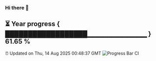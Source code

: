 ### Hi there 👋
⏳ Year progress { ██████████████████▁▁▁▁▁▁▁▁▁▁▁▁ } 61.65 %
---
⏰ Updated on Thu, 14 Aug 2025 00:48:37 GMT
![Progress Bar CI](https://github.com/Moyi321/Moyi321/workflows/Progress%20Bar%20CI/badge.svg)
